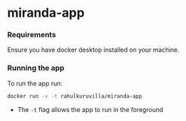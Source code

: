 # miranda-app

### Requirements ###
Ensure you have docker desktop installed on your machine.

### Running the app ###
To run the app run:
```bash
docker run -v -t rahulkuruvilla/miranda-app
```
- The `-t` flag allows the app to run in the foreground